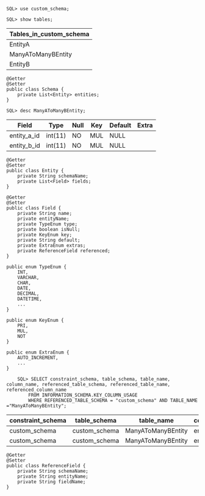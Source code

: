 ```SQL> use custom_schema;```

```SQL> show tables;```


| Tables_in_custom_schema               |
|---------------------------------------|
| EntityA                               |
| ManyAToManyBEntity                    |
| EntityB                               |


```
@Getter
@Setter
public class Schema {
	private List<Entity> entities;
}
```


```SQL> desc ManyAToManyBEntity;```


| Field         | Type    | Null | Key | Default | Extra          |
|---------------|---------|------|-----|---------|----------------|
| entity_a_id   | int(11) | NO   | MUL | NULL    |                |
| entity_b_id   | int(11) | NO   | MUL | NULL    |                |


```
@Getter
@Setter
public class Entity {
	private String schemaName;
	private List<Field> fields;
}
```

```
@Getter
@Setter
public class Field {
	private String name;
	private entityName;
	private TypeEnum type;
	private boolean isNull;
	private KeyEnum key;
	private String default;
	private ExtraEnum extras;
	private ReferenceField referenced;
}
```

```
public enum TypeEnum {
	INT,
	VARCHAR,
	CHAR,
	DATE,
	DECIMAL,
	DATETIME,
	...
}
```

```
public enum KeyEnum {
	PRI,
	MUL,
	NOT
}
```


```
public enum ExtraEnum {
	AUTO_INCREMENT,
	...
}
```


```
	SQL> SELECT constraint_schema, table_schema, table_name, column_name, referenced_table_schema, referenced_table_name, referenced_column_name 
		FROM INFORMATION_SCHEMA.KEY_COLUMN_USAGE 
		WHERE REFERENCED_TABLE_SCHEMA = "custom_schema" AND TABLE_NAME ="ManyAToManyBEntity";
```	

| constraint_schema | table_schema  | table_name         | column_name   | referenced_table_schema | referenced_table_name | referenced_column_name |
|-------------------|---------------|--------------------|---------------|-------------------------|-----------------------|------------------------|
| custom_schema     | custom_schema | ManyAToManyBEntity | entity_a_id   | custom_schema           | EntityA               | id                     |
| custom_schema     | custom_schema | ManyAToManyBEntity | entity_b_id   | custom_schema           | EntityB               | id                     |


```
@Getter
@Setter
public class ReferenceField {
	private String schemaName;
	private String entityName;
	private String fieldName;
}
```
